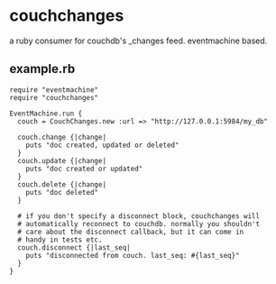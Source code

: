 # couchchanges

a ruby consumer for couchdb's _changes feed. eventmachine based.

## example.rb

    require "eventmachine"
    require "couchchanges"

    EventMachine.run {
      couch = CouchChanges.new :url => "http://127.0.0.1:5984/my_db"

      couch.change {|change|
        puts "doc created, updated or deleted"
      }
      couch.update {|change|
        puts "doc created or updated"
      }
      couch.delete {|change|
        puts "doc deleted"
      }

      # if you don't specify a disconnect block, couchchanges will
      # automatically reconnect to couchdb. normally you shouldn't
      # care about the disconnect callback, but it can come in
      # handy in tests etc.
      couch.disconnect {|last_seq|
        puts "disconnected from couch. last_seq: #{last_seq}"
      }
    }
